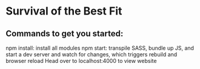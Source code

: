 # Survival of the Best Fit
## Commands to get you started:

npm install: install all modules
npm start: transpile SASS, bundle up JS, and start a dev server and watch for changes, which triggers rebuild and browser reload
Head over to localhost:4000 to view website
